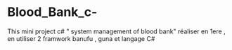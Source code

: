 # Blood_Bank_c-
This mini project c# " system management of blood bank" réaliser en 1ere , en utiliser 2 framwork banufu , guna et langage C#
